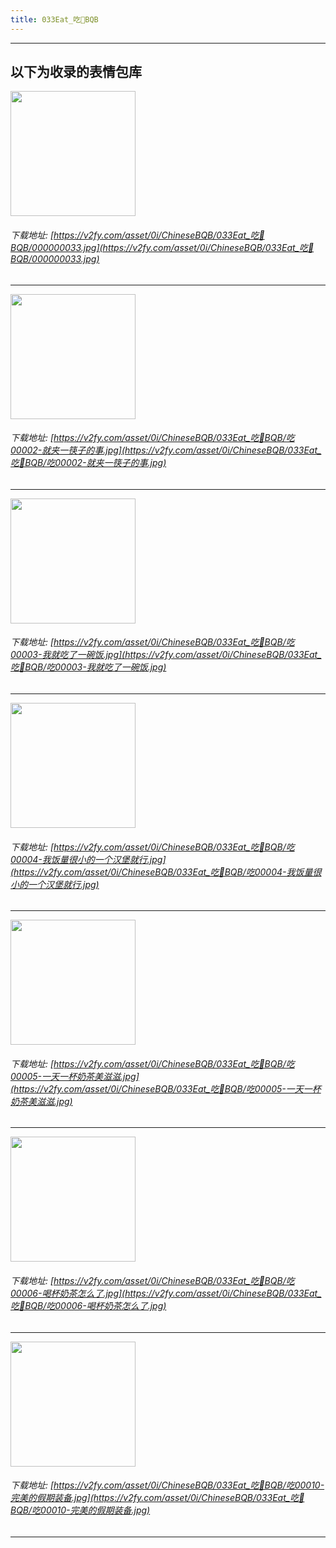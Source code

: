 ```yaml
---
title: 033Eat_吃🍔BQB
---
```


------
## 以下为收录的表情包库

<!-- more -->

<img height='200px' style='height:200px;'  src='https://v2fy.com/asset/0i/ChineseBQB/033Eat_吃🍔BQB/000000033.jpg' data-original='https://v2fy.com/asset/0i/ChineseBQB/033Eat_吃🍔BQB/000000033.jpg' /><br/><h6>下载地址: [https://v2fy.com/asset/0i/ChineseBQB/033Eat_吃🍔BQB/000000033.jpg](https://v2fy.com/asset/0i/ChineseBQB/033Eat_吃🍔BQB/000000033.jpg)</h6><hr/><img height='200px' style='height:200px;'  src='https://v2fy.com/asset/0i/ChineseBQB/033Eat_吃🍔BQB/吃00002-就夹一筷子的事.jpg' data-original='https://v2fy.com/asset/0i/ChineseBQB/033Eat_吃🍔BQB/吃00002-就夹一筷子的事.jpg' /><br/><h6>下载地址: [https://v2fy.com/asset/0i/ChineseBQB/033Eat_吃🍔BQB/吃00002-就夹一筷子的事.jpg](https://v2fy.com/asset/0i/ChineseBQB/033Eat_吃🍔BQB/吃00002-就夹一筷子的事.jpg)</h6><hr/><img height='200px' style='height:200px;'  src='https://v2fy.com/asset/0i/ChineseBQB/033Eat_吃🍔BQB/吃00003-我就吃了一碗饭.jpg' data-original='https://v2fy.com/asset/0i/ChineseBQB/033Eat_吃🍔BQB/吃00003-我就吃了一碗饭.jpg' /><br/><h6>下载地址: [https://v2fy.com/asset/0i/ChineseBQB/033Eat_吃🍔BQB/吃00003-我就吃了一碗饭.jpg](https://v2fy.com/asset/0i/ChineseBQB/033Eat_吃🍔BQB/吃00003-我就吃了一碗饭.jpg)</h6><hr/><img height='200px' style='height:200px;'  src='https://v2fy.com/asset/0i/ChineseBQB/033Eat_吃🍔BQB/吃00004-我饭量很小的一个汉堡就行.jpg' data-original='https://v2fy.com/asset/0i/ChineseBQB/033Eat_吃🍔BQB/吃00004-我饭量很小的一个汉堡就行.jpg' /><br/><h6>下载地址: [https://v2fy.com/asset/0i/ChineseBQB/033Eat_吃🍔BQB/吃00004-我饭量很小的一个汉堡就行.jpg](https://v2fy.com/asset/0i/ChineseBQB/033Eat_吃🍔BQB/吃00004-我饭量很小的一个汉堡就行.jpg)</h6><hr/><img height='200px' style='height:200px;'  src='https://v2fy.com/asset/0i/ChineseBQB/033Eat_吃🍔BQB/吃00005-一天一杯奶茶美滋滋.jpg' data-original='https://v2fy.com/asset/0i/ChineseBQB/033Eat_吃🍔BQB/吃00005-一天一杯奶茶美滋滋.jpg' /><br/><h6>下载地址: [https://v2fy.com/asset/0i/ChineseBQB/033Eat_吃🍔BQB/吃00005-一天一杯奶茶美滋滋.jpg](https://v2fy.com/asset/0i/ChineseBQB/033Eat_吃🍔BQB/吃00005-一天一杯奶茶美滋滋.jpg)</h6><hr/><img height='200px' style='height:200px;'  src='https://v2fy.com/asset/0i/ChineseBQB/033Eat_吃🍔BQB/吃00006-喝杯奶茶怎么了.jpg' data-original='https://v2fy.com/asset/0i/ChineseBQB/033Eat_吃🍔BQB/吃00006-喝杯奶茶怎么了.jpg' /><br/><h6>下载地址: [https://v2fy.com/asset/0i/ChineseBQB/033Eat_吃🍔BQB/吃00006-喝杯奶茶怎么了.jpg](https://v2fy.com/asset/0i/ChineseBQB/033Eat_吃🍔BQB/吃00006-喝杯奶茶怎么了.jpg)</h6><hr/><img height='200px' style='height:200px;'  src='https://v2fy.com/asset/0i/ChineseBQB/033Eat_吃🍔BQB/吃00010-完美的假期装备.jpg' data-original='https://v2fy.com/asset/0i/ChineseBQB/033Eat_吃🍔BQB/吃00010-完美的假期装备.jpg' /><br/><h6>下载地址: [https://v2fy.com/asset/0i/ChineseBQB/033Eat_吃🍔BQB/吃00010-完美的假期装备.jpg](https://v2fy.com/asset/0i/ChineseBQB/033Eat_吃🍔BQB/吃00010-完美的假期装备.jpg)</h6><hr/>